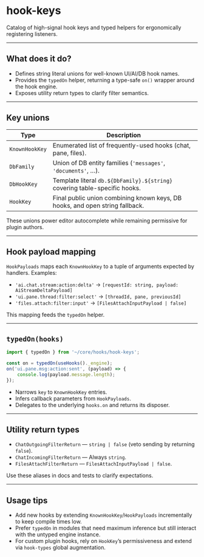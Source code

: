 # hook-keys

Catalog of high-signal hook keys and typed helpers for ergonomically registering listeners.

---

## What does it do?

-   Defines string literal unions for well-known UI/AI/DB hook names.
-   Provides the `typedOn` helper, returning a type-safe `on()` wrapper around the hook engine.
-   Exposes utility return types to clarify filter semantics.

---

## Key unions

| Type           | Description                                                                  |
| -------------- | ---------------------------------------------------------------------------- |
| `KnownHookKey` | Enumerated list of frequently-used hooks (chat, pane, files).                |
| `DbFamily`     | Union of DB entity families (`'messages'`, `'documents'`, …).                |
| `DbHookKey`    | Template literal `db.${DbFamily}.${string}` covering table-specific hooks.   |
| `HookKey`      | Final public union combining known keys, DB hooks, and open string fallback. |

These unions power editor autocomplete while remaining permissive for plugin authors.

---

## Hook payload mapping

`HookPayloads` maps each `KnownHookKey` to a tuple of arguments expected by handlers. Examples:

-   `'ai.chat.stream:action:delta'` → `[requestId: string, payload: AiStreamDeltaPayload]`
-   `'ui.pane.thread:filter:select'` → `[threadId, pane, previousId]`
-   `'files.attach:filter:input'` → `[FilesAttachInputPayload | false]`

This mapping feeds the `typedOn` helper.

---

## `typedOn(hooks)`

```ts
import { typedOn } from '~/core/hooks/hook-keys';

const on = typedOn(useHooks()._engine);
on('ui.pane.msg:action:sent', (payload) => {
    console.log(payload.message.length);
});
```

-   Narrows `key` to `KnownHookKey` entries.
-   Infers callback parameters from `HookPayloads`.
-   Delegates to the underlying `hooks.on` and returns its disposer.

---

## Utility return types

-   `ChatOutgoingFilterReturn` — `string | false` (veto sending by returning `false`).
-   `ChatIncomingFilterReturn` — Always `string`.
-   `FilesAttachFilterReturn` — `FilesAttachInputPayload | false`.

Use these aliases in docs and tests to clarify expectations.

---

## Usage tips

-   Add new hooks by extending `KnownHookKey`/`HookPayloads` incrementally to keep compile times low.
-   Prefer `typedOn` in modules that need maximum inference but still interact with the untyped engine instance.
-   For custom plugin hooks, rely on `HookKey`’s permissiveness and extend via `hook-types` global augmentation.
